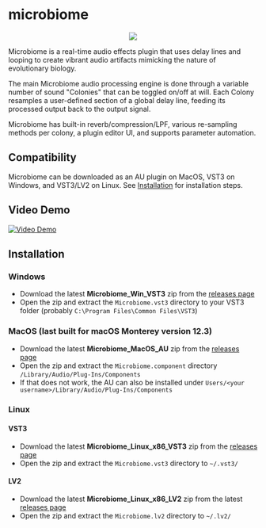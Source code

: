 # microbiome
<p align="center">
  <img src="https://github.com/dsmaugy/microbiome/assets/8429648/2319ad61-b687-4ecc-9b1f-b8c4e8a0c4fb">
</p>

Microbiome is a real-time audio effects plugin that uses delay lines and looping to create vibrant audio artifacts mimicking the nature of evolutionary biology.

The main Microbiome audio processing engine is done through a variable number of sound "Colonies" that can be toggled on/off at will.
Each Colony resamples a user-defined section of a global delay line, feeding its processed output back to the output signal.

Microbiome has built-in reverb/compression/LPF, various re-sampling methods per colony, a plugin editor UI, and supports parameter automation. 

## Compatibility
Microbiome can be downloaded as an AU plugin on MacOS, VST3 on Windows, and VST3/LV2 on Linux.
See [Installation](#Installation) for installation steps.

## Video Demo
[![Video Demo](https://img.youtube.com/vi/Ihh65Blad9o/0.jpg)](https://www.youtube.com/watch?v=Ihh65Blad9o)

## Installation

### Windows
- Download the latest **Microbiome_Win_VST3** zip from the [releases page](https://github.com/dsmaugy/microbiome/releases)
- Open the zip and extract the `Microbiome.vst3` directory to your VST3 folder (probably `C:\Program Files\Common Files\VST3`)

### MacOS (last built for macOS Monterey version 12.3)
- Download the latest **Microbiome_MacOS_AU** zip from the [releases page](https://github.com/dsmaugy/microbiome/releases)
- Open the zip and extract the `Microbiome.component` directory `/Library/Audio/Plug-Ins/Components`
- If that does not work, the AU can also be installed under `Users/<your username>/Library/Audio/Plug-Ins/Components`

### Linux

#### VST3
- Download the latest **Microbiome_Linux_x86_VST3** zip from the [releases page](https://github.com/dsmaugy/microbiome/releases)
- Open the zip and extract the `Microbiome.vst3` directory to `~/.vst3/`

#### LV2
- Download the latest **Microbiome_Linux_x86_LV2** zip from the latest [releases page](https://github.com/dsmaugy/microbiome/releases)
- Open the zip and extract the `Microbiome.lv2` directory to `~/.lv2/`
